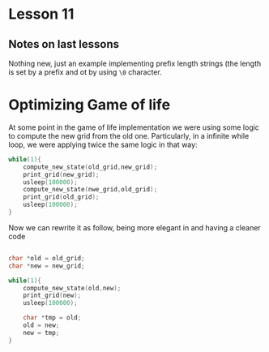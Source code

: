 # Lesson 11

## Notes on last lessons

Nothing new, just an example implementing prefix length strings (the length is set by a prefix and ot by using `\0` character.

# Optimizing Game of life

At some point in the game of life implementation we were using some logic to compute the new grid from the old one. Particularly, in a infinite while loop, we were applying twice the same  logic in that way:

```c
while(1){
	compute_new_state(old_grid,new_grid);
	print_grid(new_grid);
	usleep(100000);
	compute_new_state(nwe_grid,old_grid);
	print_grid(old_grid);
	usleep(100000);
}
```

Now we can rewrite it as follow, being more elegant in and having a cleaner code

```c

char *old = old_grid;
char *new = new_grid;

while(1){
	compute_new_state(old,new);
	print_grid(new);
	usleep(100000);

	char *tmp = old;
	old = new;
	new = tmp;
}
```
